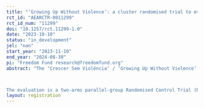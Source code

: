 ```yaml
---
title: "‘Growing Up Without Violence’: a cluster randomised trial to evaluate the impact of a school-based intervention to prevent sexual exploitation of adolescents"
rct_id: "AEARCTR-0011299"
rct_id_num: "11299"
doi: "10.1257/rct.11299-1.0"
date: "2023-10-10"
status: "in_development"
jel: "nan"
start_year: "2023-11-10"
end_year: "2024-08-30"
pi: "Freedom Fund research@freedomfund.org"
abstract: "The ‘Crescer Sem Violência’ / ‘Growing Up Without Violence’ (CSV) curricula aims to reduce children’s vulnerability to commercial sexual exploitation as well as improve school staff’s ability to identify and respond to case of abuse. The CSV curricula centres on three film series that introduce concepts such as bodily autonomy, sexual abuse and commercial sexual exploitation. The shows—‘What is this exploitation’, ‘What is this abuse’ & ‘What body is this’—were developed in consultation with child rights professionals. The films invite debate around sexual rights and self-protection. The intervention is delivered through adult facilitators, who receive training through in-person workshops and online courses. 

The evaluation is a two-arms parallel-group Randomised Control Trial (RCT) of a school-based complex social intervention to prevent sexual exploitation of children and adolescents. The unit of randomisation for the RCT are public schools in two municipalities within the Recife Metropolitan Region. Out of the eligible schools who sign up for the intervention, 60 schools will be randomised to two parallel arms (30 in the intervention arm, and 30 in the control arm). Stratified randomisation, based on a composite measure including level of poverty and criminality in the schools’ neighbourhood and school performance, will be used to allocate schools to the study arms in a 1:1 ratio. Schools in the intervention arm will receive the CSV intervention during the school year, starting after the baseline survey. Data will be collected from a cross-section of students at baseline and at endline, with roughly 6 months in between when the CSV curriculum will be delivered. We will examine associations between aspects of programme implementation and outcomes, and the causal pathways leading to changes in adolescents’ attitudes and behaviours."
layout: registration
---
```


